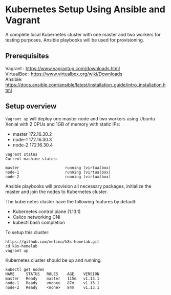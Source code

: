 # Kubernetes Setup Using Ansible and Vagrant

A complete local Kubernetes cluster with one master and two workers for testing purposes. Ansible playbooks will be used for provisioning.

## Prerequisites

Vagrant : https://www.vagrantup.com/downloads.html  
VirtualBox : https://www.virtualbox.org/wiki/Downloads  
Ansible: https://docs.ansible.com/ansible/latest/installation_guide/intro_installation.html  

## Setup overview

`Vagrant up` will deploy one master node and two workers using Ubuntu Xenial with 2 CPUs and 1GB of memory with static IPs: 

- master 172.16.30.2
- node-1 172.16.30.3
- node-2 172.16.30.4


```
vagrant status
Current machine states:

master                    running (virtualbox)
node-1                    running (virtualbox)
node-2                    running (virtualbox)
```

Ansible playbooks will provision all necessary packages, initialize the master and join the nodes to Kubernetes cluster. 

The kubernetes cluster have the following features by default:
- Kubernetes control plane (1.13.1)
- Calico networking CNI
- kubectl bash completion


To setup this cluster: 

```
https://github.com/melina/k8s-homelab.git
cd k8s-homelab
vagrant up
```

Kubernetes cluster should be up and running: 


```
kubectl get nodes
NAME     STATUS   ROLES    AGE    VERSION
master   Ready    master   115m   v1.13.1
node-1   Ready    <none>   87m    v1.13.1
node-2   Ready    <none>   84m    v1.13.1
```










